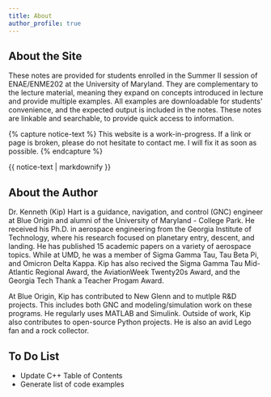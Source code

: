 ```yaml
---
title: About
author_profile: true
---
```


## About the Site
These notes are provided for students enrolled in the Summer II session of
ENAE/ENME202 at the University of Maryland.
They are complementary to the lecture material, meaning they expand on concepts
introduced in lecture and provide multiple examples.
All examples are downloadable for students' convenience, and the expected output
is included in the notes. These notes are linkable and searchable,
to provide quick access to information.

{% capture notice-text %}
This website is a work-in-progress. If a link or page is broken, please do not
hesitate to contact me. I will fix it as soon as possible.
{% endcapture %}

<div class="notice--info">{{ notice-text | markdownify }}</div>

## About the Author
Dr. Kenneth (Kip) Hart is a guidance, navigation, and control (GNC) engineer at Blue Origin
and alumni of the University of Maryland - College Park.
He received his Ph.D. in aerospace engineering from the Georgia Institute of Technology,
where his research focused on planetary entry, descent, and landing.
He has published 15 academic papers on a variety of aerospace topics.
While at UMD, he was a member of Sigma Gamma Tau, Tau Beta Pi, and Omicron Delta Kappa.
Kip has also recived the Sigma Gamma Tau Mid-Atlantic Regional Award, the AviationWeek
Twenty20s Award, and the Georgia Tech Thank a Teacher Progam Award.

At Blue Origin, Kip has contributed to New Glenn and to mutlple R&D projects.
This includes both GNC and modeling/simulation work on these programs.
He regularly uses MATLAB and Simulink.
Outside of work, Kip also contributes to open-source Python projects.
He is also an avid Lego fan and a rock collector.


## To Do List

* Update C++ Table of Contents
* Generate list of code examples
